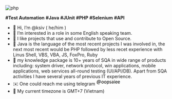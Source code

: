 ![php](https://github.com/ksiv/ksiv/assets/6458864/74d40c6d-ebc3-4a40-89ab-c3b311a6a603)

**#Test Automation** **#Java** **#JUnit** **#PHP** **#Selenium** **#API** 
- 👋 Hi, I’m @ksiv ( he/him )
- 👀 I’m interested in a role in some English speaking team.
- 🤝 I like projects that use and contribute to Open Source.
- 🌱 Java is the language of the most recent projects I was involved in, the next most recent would be PHP followed by less recet experience with Linus Shell, VBS, VBA, JS, FoxPro, Ruby 
- 💼 my knowledge package is 10+ years of SQA in wide range of products including: system driver, network protocol, win applications, mobile applications, web services all-round testing (UI/API/DB). Apart from SQA activities I have several years of previous IT experience.
- ✉️ One could reach me using telegram ![alt text](https://github.com/ksiv/ksiv/blob/main/pict.jpg)
- :compass:	 My current timezone is GMT+7 (Vietnam)


